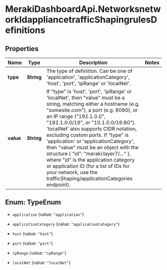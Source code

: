 # MerakiDashboardApi.NetworksnetworkIdappliancetrafficShapingrulesDefinitions

## Properties
Name | Type | Description | Notes
------------ | ------------- | ------------- | -------------
**type** | **String** | The type of definition. Can be one of 'application', 'applicationCategory', 'host', 'port', 'ipRange' or 'localNet'. | 
**value** | **String** |     If \"type\" is 'host', 'port', 'ipRange' or 'localNet', then \"value\" must be a string, matching either     a hostname (e.g. \"somesite.com\"), a port (e.g. 8080), or an IP range (\"192.1.0.0\",     \"192.1.0.0/16\", or \"10.1.0.0/16:80\"). 'localNet' also supports CIDR notation, excluding     custom ports.      If \"type\" is 'application' or 'applicationCategory', then \"value\" must be an object     with the structure { \"id\": \"meraki:layer7/...\" }, where \"id\" is the application category or     application ID (for a list of IDs for your network, use the trafficShaping/applicationCategories     endpoint).  | 


<a name="TypeEnum"></a>
## Enum: TypeEnum


* `application` (value: `"application"`)

* `applicationCategory` (value: `"applicationCategory"`)

* `host` (value: `"host"`)

* `port` (value: `"port"`)

* `ipRange` (value: `"ipRange"`)

* `localNet` (value: `"localNet"`)




